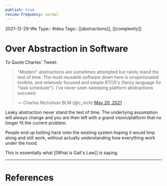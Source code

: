 ```yaml
---
publish: true
review-frequency: normal
---
```

2021-12-29-We
Type:: #idea
Tags:: [[abstractions]], [[complexity]]

# Over Abstraction in Software

To Quote Charles' Tweet:
<blockquote class="twitter-tweet"><p lang="en" dir="ltr">&quot;Modern&quot; abstractions are sometimes attempted but rarely stand the test of time. The most reusable software down here is unopinionated toolkits, and relatively focused and simple RTOS&#39;s (fancy language for &quot;task scheduler&quot;). I&#39;ve never seen sweeping platform abstractions succeed.</p>&mdash; Charles Nicholson BLM (@c_nich) <a href="https://twitter.com/c_nich/status/1395392822774222849?ref_src=twsrc%5Etfw">May 20, 2021</a></blockquote> <script async src="https://platform.twitter.com/widgets.js" charset="utf-8"></script>

Leaky abstraction never stand the test of time. The underlying assumption will always change and you are then left with a grand vision/platform that no longer fit the current problem.

People end up bolting hack onto the existing system hoping it would limp along and still work, without actually understanding how everything work under the hood. 

This is essentially what [[What is Gall's Law]] is saying.

---
# References